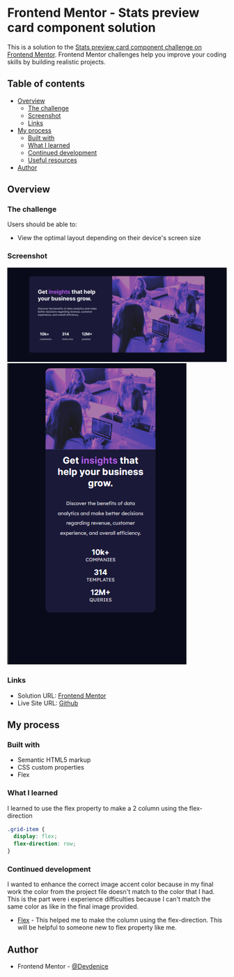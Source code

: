 # Frontend Mentor - Stats preview card component solution

This is a solution to the [Stats preview card component challenge on Frontend Mentor](https://www.frontendmentor.io/challenges/stats-preview-card-component-8JqbgoU62). Frontend Mentor challenges help you improve your coding skills by building realistic projects.

## Table of contents

- [Overview](#overview)
  - [The challenge](#the-challenge)
  - [Screenshot](#screenshot)
  - [Links](#links)
- [My process](#my-process)
  - [Built with](#built-with)
  - [What I learned](#what-i-learned)
  - [Continued development](#continued-development)
  - [Useful resources](#useful-resources)
- [Author](#author)

## Overview

### The challenge

Users should be able to:

- View the optimal layout depending on their device's screen size

### Screenshot

![Desktop](Screenshot/Desktop-Screenshot.png)
![Mobile](Screenshot/Mobile-Screenshot.png)

### Links

- Solution URL: [Frontend Mentor](https://www.frontendmentor.io/challenges/stats-preview-card-component-8JqbgoU62/hub/semantic-html5-markup-css-custom-properties-flex-property-W_UCI1ztY)
- Live Site URL: [Github](https://devdenice.github.io/Stats-preview-card-component-challenge-hub/)

## My process

### Built with

- Semantic HTML5 markup
- CSS custom properties
- Flex

### What I learned

I learned to use the flex property to make a 2 column using the flex-direction

```css
.grid-item {
  display: flex;
  flex-direction: row;
}
```

### Continued development

I wanted to enhance the correct image accent color because in my final work the color from the project file doesn't match to the color that I had. This is the part were i experience difficulties because I can't match the same color as like in the final image provided.

- [Flex](https://www.w3schools.com/cssref/css3_pr_flex.asp) - This helped me to make the column using the flex-direction. This will be helpful to someone new to flex property like me.

## Author

- Frontend Mentor - [@Devdenice](https://www.frontendmentor.io/profile/Devdenice)
